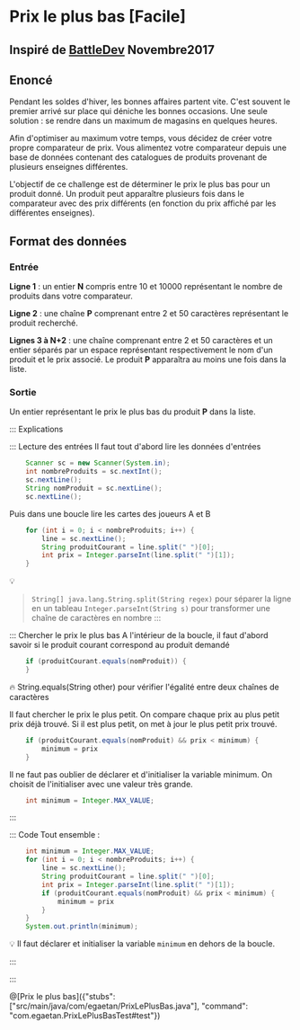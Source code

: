 # Prix le plus bas [Facile]

## Inspiré de [BattleDev](https://battledev.blogdumoderateur.com/) Novembre2017


## Enoncé

Pendant les soldes d'hiver, les bonnes affaires partent vite. C'est souvent le premier arrivé sur place qui déniche les bonnes occasions. Une seule solution : se rendre dans un maximum de magasins en quelques heures.

Afin d'optimiser au maximum votre temps, vous décidez de créer votre propre comparateur de prix. Vous alimentez votre comparateur depuis une base de données contenant des catalogues de produits provenant de plusieurs enseignes différentes.

L'objectif de ce challenge est de déterminer le prix le plus bas pour un produit donné. Un produit peut apparaître plusieurs fois dans le comparateur avec des prix différents (en fonction du prix affiché par les différentes enseignes).

## Format des données

### Entrée

**Ligne 1** : un entier **N** compris entre 10 et 10000 représentant le nombre de produits dans votre comparateur.

**Ligne 2** : une chaîne **P** comprenant entre 2 et 50 caractères représentant le produit recherché.

**Lignes 3 à N+2** : une chaîne comprenant entre 2 et 50 caractères et un entier séparés par un espace représentant respectivement le nom d'un produit et le prix associé. Le produit **P** apparaîtra au moins une fois dans la liste.

### Sortie
Un entier représentant le prix le plus bas du produit **P** dans la liste.


::: Explications

::: Lecture des entrées
Il faut tout d'abord lire les données d'entrées
``` java
	Scanner sc = new Scanner(System.in);
	int nombreProduits = sc.nextInt();
	sc.nextLine();
	String nomProduit = sc.nextLine();
	sc.nextLine();
```

Puis dans une boucle lire les cartes des joueurs A et B
``` java
	for (int i = 0; i < nombreProduits; i++) {
		line = sc.nextLine();
		String produitCourant = line.split(" ")[0];
		int prix = Integer.parseInt(line.split(" ")[1]);
	}
```		

💡 
>`String[] java.lang.String.split(String regex)` pour séparer la ligne en un tableau
>`Integer.parseInt(String s)` pour transformer une chaîne de caractères en nombre
:::

::: Chercher le prix le plus bas
A l'intérieur de la boucle, il faut d'abord savoir si le produit courant correspond au produit demandé

``` java
	if (produitCourant.equals(nomProduit)) {
	}
```	

🔥 String.equals(String other) pour vérifier l'égalité entre deux chaînes de caractères

Il faut chercher le prix le plus petit.
On compare chaque prix au plus petit prix déjà trouvé.
Si il est plus petit, on met à jour le plus petit prix trouvé.

``` java
	if (produitCourant.equals(nomProduit) && prix < minimum) {
	    minimum = prix
	}
```	


Il ne faut pas oublier de déclarer et d'initialiser la variable minimum.
On choisit de l'initialiser avec une valeur très grande.
```java
    int minimum = Integer.MAX_VALUE;
```

:::

::: Code
Tout ensemble :

``` java
    int minimum = Integer.MAX_VALUE;
    for (int i = 0; i < nombreProduits; i++) {
		line = sc.nextLine();
		String produitCourant = line.split(" ")[0];
		int prix = Integer.parseInt(line.split(" ")[1]);
	    if (produitCourant.equals(nomProduit) && prix < minimum) {
	        minimum = prix
	    }
	}
	System.out.println(minimum);
```	


💡 Il faut déclarer et initialiser la variable `minimum` en dehors de la boucle.


:::

:::


@[Prix le plus bas]({"stubs": ["src/main/java/com/egaetan/PrixLePlusBas.java"], "command": "com.egaetan.PrixLePlusBasTest#test"})
